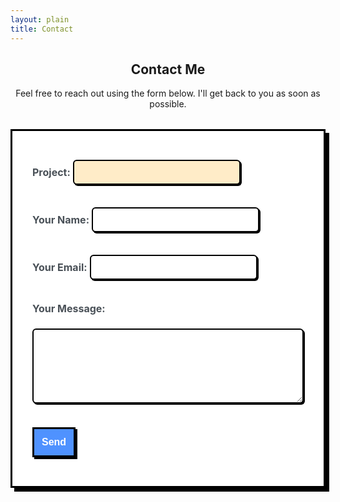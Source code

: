 ```yaml
---
layout: plain
title: Contact
---
```


<h2 style="text-align: center">Contact Me</h2>
<p style="text-align: center">Feel free to reach out using the form below. I'll get back to you as soon as possible.</p>

<form action="https://formspree.io/f/xvggvale" method="POST" class="neobrutalist-form">

<label for="name" class="form-label">Project:</label>
<input type="text" id="project" name="project" value="" class="form-input" style="background-color: #ffecc8" readonly>

<label for="name" class="form-label">Your Name:</label>
<input type="text" id="name" name="name" class="form-input" required>

<label for="email" class="form-label">Your Email:</label>
<input type="email" id="email" name="_replyto" class="form-input" required>

<label for="message" class="form-label">Your Message:</label>
<textarea id="message" name="message" rows="5" class="form-textarea" style="resize: vertical" required></textarea>

<button type="submit" class="form-button">Send</button>

</form>

<script>
  // Get URL parameters
  const urlParams = new URLSearchParams(window.location.search);
  const projectName = urlParams.get('project');

  // Set the hidden field value if "project" parameter exists
  if (projectName) {
    document.getElementById('project').value = projectName;
  }
</script>

<style>
	
:root {
  --text-color: #495057;
  --text-color-secondary: #6c757d;
  --border-radius: 6px;
  --primary-color: #3b82f6;
  --primary-color-text: #ffffff;
  --surface-ground: #eff3f8;
  --surface-section: #ffffff;
  --surface-card: #ffffff;
  --surface-overlay: #ffffff;
  --surface-border: #dfe7ef;
  --surface-hover: #f6f9fc;
  --surface-0: #ffffff;
  --surface-50: #fafafa;
  --surface-100: #f5f5f5;
  --surface-200: #eeeeee;
  --surface-300: #e0e0e0;
  --surface-400: #bdbdbd;
  --surface-500: #9e9e9e;
  --surface-600: #757575;
  --surface-700: #616161;
  --surface-800: #424242;
  --surface-900: #212121;
  --blue-50: #f5f9ff;
  --blue-100: #d0e1fd;
  --blue-200: #abc9fb;
  --blue-300: #85b2f9;
  --blue-400: #609af8;
  --blue-500: #3b82f6;
  --blue-600: #326fd1;
  --blue-700: #295bac;
  --blue-800: #204887;
  --blue-900: #183462;
  --green-50: #f4fcf7;
  --green-100: #caf1d8;
  --green-200: #a0e6ba;
  --green-300: #76db9b;
  --green-400: #4cd07d;
  --green-500: #22c55e;
  --green-600: #1da750;
  --green-700: #188a42;
  --green-800: #136c34;
  --green-900: #0e4f26;
  --yellow-50: #fefbf3;
  --yellow-100: #faedc4;
  --yellow-200: #f6de95;
  --yellow-300: #f2d066;
  --yellow-400: #eec137;
  --yellow-500: #eab308;
  --yellow-600: #c79807;
  --yellow-700: #a47d06;
  --yellow-800: #816204;
  --yellow-900: #5e4803;
  --cyan-50: #f3fbfd;
  --cyan-100: #c3edf5;
  --cyan-200: #94e0ed;
  --cyan-300: #65d2e4;
  --cyan-400: #35c4dc;
  --cyan-500: #06b6d4;
  --cyan-600: #059bb4;
  --cyan-700: #047f94;
  --cyan-800: #036475;
  --cyan-900: #024955;
  --pink-50: #fef6fa;
  --pink-100: #fad3e7;
  --pink-200: #f7b0d3;
  --pink-300: #f38ec0;
  --pink-400: #f06bac;
  --pink-500: #ec4899;
  --pink-600: #c93d82;
  --pink-700: #a5326b;
  --pink-800: #822854;
  --pink-900: #5e1d3d;
  --indigo-50: #f7f7fe;
  --indigo-100: #dadafc;
  --indigo-200: #bcbdf9;
  --indigo-300: #9ea0f6;
  --indigo-400: #8183f4;
  --indigo-500: #6366f1;
  --indigo-600: #5457cd;
  --indigo-700: #4547a9;
  --indigo-800: #363885;
  --indigo-900: #282960;
  --teal-50: #f3fbfb;
  --teal-100: #c7eeea;
  --teal-200: #9ae0d9;
  --teal-300: #6dd3c8;
  --teal-400: #41c5b7;
  --teal-500: #14b8a6;
  --teal-600: #119c8d;
  --teal-700: #0e8174;
  --teal-800: #0b655b;
  --teal-900: #084a42;
  --orange-50: #fff8f3;
  --orange-100: #feddc7;
  --orange-200: #fcc39b;
  --orange-300: #fba86f;
  --orange-400: #fa8e42;
  --orange-500: #f97316;
  --orange-600: #d46213;
  --orange-700: #ae510f;
  --orange-800: #893f0c;
  --orange-900: #642e09;
  --bluegray-50: #f7f8f9;
  --bluegray-100: #dadee3;
  --bluegray-200: #bcc3cd;
  --bluegray-300: #9fa9b7;
  --bluegray-400: #818ea1;
  --bluegray-500: #64748b;
  --bluegray-600: #556376;
  --bluegray-700: #465161;
  --bluegray-800: #37404c;
  --bluegray-900: #282e38;
  --purple-50: #fbf7ff;
  --purple-100: #ead6fd;
  --purple-200: #dab6fc;
  --purple-300: #c996fa;
  --purple-400: #b975f9;
  --purple-500: #a855f7;
  --purple-600: #8f48d2;
  --purple-700: #763cad;
  --purple-800: #5c2f88;
  --purple-900: #432263;
  --red-50: #fff5f5;
  --red-100: #ffd0ce;
  --red-200: #ffaca7;
  --red-300: #ff8780;
  --red-400: #ff6259;
  --red-500: #ff3d32;
  --red-600: #d9342b;
  --red-700: #b32b23;
  --red-800: #8c221c;
  --red-900: #661814;
  --primary-50: #f5f9ff;
  --primary-100: #d0e1fd;
  --primary-200: #abc9fb;
  --primary-300: #85b2f9;
  --primary-400: #609af8;
  --primary-500: #3b82f6;
  --primary-600: #326fd1;
  --primary-700: #295bac;
  --primary-800: #204887;
  --primary-900: #183462;
  --gray-50: #fafafa;
  --gray-100: #f5f5f5;
  --gray-200: #eeeeee;
  --gray-300: #e0e0e0;
  --gray-400: #bdbdbd;
  --gray-500: #9e9e9e;
  --gray-600: #757575;
  --gray-700: #616161;
  --gray-800: #424242;
  --gray-900: #212121;
  color-scheme: light;
}
	/* Brutalist Form Styling */
.neobrutalist-form {
  display: flex;
  flex-direction: column;
  gap: 0.5rem;
  max-width: 600px;
  margin: 2rem auto;
  background-color: #fff; /* Card background */
  padding: 2rem;
  border: 3px solid #000; /* Bold borders */
  box-shadow: 6px 6px 0 #000; /* Thick brutalist shadow */
}

.form-label {
  font-size: 1rem;
  font-weight: bold;
  color: var(--text-color);
  margin-bottom: 0rem;
}

.form-input,
.form-textarea {
  padding: 0.5rem;
  font-size: 1rem;
  font-family: "Inter", sans-serif;
  color: var(--text-color);
  border: 2px solid #000;
  border-radius: var(--border-radius);
  box-shadow: 2px 2px 0 #000;
  background-color: var(--surface-section);
}

.form-input:focus,
.form-textarea:focus {
  outline: none;
}

.form-button {
  font-size: 1rem;
  font-weight: bold;
  color: var(--primary-color-text);
  background-color: #4f92ff;
  border: 3px solid #000;
  box-shadow: 3px 3px 0 #000;
  padding: 0.75rem;
  margin-top: 1rem;
  cursor: pointer;
  transition: transform 0.2s ease-in-out;
}

.form-button:hover {
  transform: translate(-3px, -3px); /* Brutalist hover effect */
  background-color: #2d78f2;
}

.form-button:active {
  transform: translate(0, 0);
  box-shadow: none;
}

</style>
